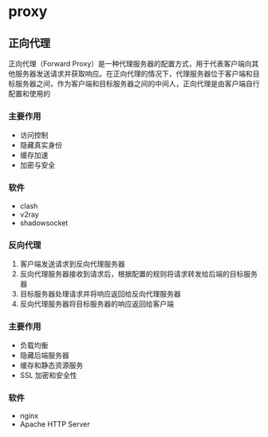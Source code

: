 # proxy

## 正向代理
正向代理（Forward Proxy）是一种代理服务器的配置方式，用于代表客户端向其他服务器发送请求并获取响应。在正向代理的情况下，代理服务器位于客户端和目标服务器之间，作为客户端和目标服务器之间的中间人，正向代理是由客户端自行配置和使用的

### 主要作用
* 访问控制
* 隐藏真实身份
* 缓存加速
* 加密与安全

### 软件
* clash
* v2ray
* shadowsocket


### 反向代理
1. 客户端发送请求到反向代理服务器
2. 反向代理服务器接收到请求后，根据配置的规则将请求转发给后端的目标服务器
3. 目标服务器处理请求并将响应返回给反向代理服务器
4. 反向代理服务器将目标服务器的响应返回给客户端
### 主要作用
* 负载均衡
* 隐藏后端服务器
* 缓存和静态资源服务
* SSL 加密和安全性
### 软件
* nginx
* Apache HTTP Server